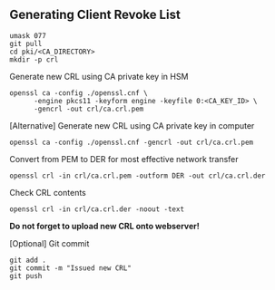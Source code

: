 ## Generating Client Revoke List
```
umask 077
git pull
cd pki/<CA_DIRECTORY>
mkdir -p crl
```

Generate new CRL using CA private key in HSM
```
openssl ca -config ./openssl.cnf \
      -engine pkcs11 -keyform engine -keyfile 0:<CA_KEY_ID> \
      -gencrl -out crl/ca.crl.pem
```
[Alternative] Generate new CRL using CA private key in computer
```
openssl ca -config ./openssl.cnf -gencrl -out crl/ca.crl.pem
```

Convert from PEM to DER for most effective network transfer
```
openssl crl -in crl/ca.crl.pem -outform DER -out crl/ca.crl.der
```

Check CRL contents
```
openssl crl -in crl/ca.crl.der -noout -text
```

**Do not forget to upload new CRL onto webserver!**

[Optional] Git commit
```
git add .
git commit -m "Issued new CRL"
git push
```
